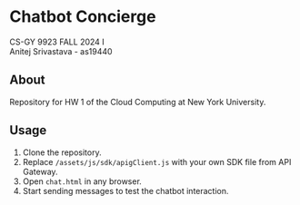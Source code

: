 # Chatbot Concierge #

CS-GY 9923 FALL 2024 I <br />
Anitej Srivastava - as19440 

## About ##

Repository for HW 1 of the Cloud Computing at New York University.

## Usage ##

1. Clone the repository.
2. Replace `/assets/js/sdk/apigClient.js` with your own SDK file from API
   Gateway.
3. Open `chat.html` in any browser.
4. Start sending messages to test the chatbot interaction.

